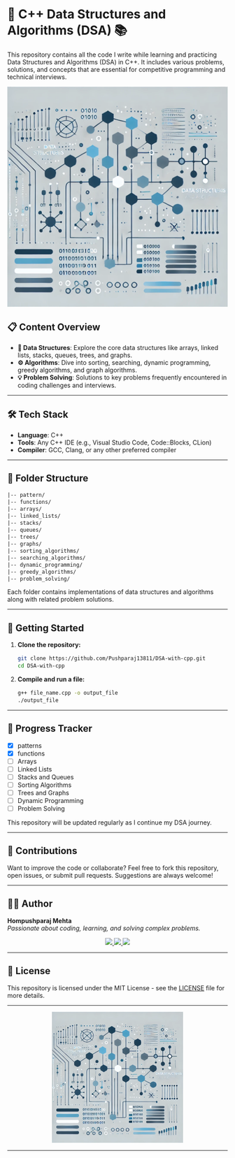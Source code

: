 # 🚀 C++ Data Structures and Algorithms (DSA) 📚

This repository contains all the code I write while learning and practicing Data Structures and Algorithms (DSA) in C++. It includes various problems, solutions, and concepts that are essential for competitive programming and technical interviews.

<p align="center">
  <img src="./public/dsa.webp" alt="DSA Banner" width="600">
</p>

## 📋 Content Overview

- **🌲 Data Structures**: Explore the core data structures like arrays, linked lists, stacks, queues, trees, and graphs.
- **⚙️ Algorithms**: Dive into sorting, searching, dynamic programming, greedy algorithms, and graph algorithms.
- **💡 Problem Solving**: Solutions to key problems frequently encountered in coding challenges and interviews.

---

## 🛠️ Tech Stack

- **Language**: C++
- **Tools**: Any C++ IDE (e.g., Visual Studio Code, Code::Blocks, CLion)
- **Compiler**: GCC, Clang, or any other preferred compiler

---

## 📂 Folder Structure

```plaintext
|-- pattern/
|-- functions/ 
|-- arrays/
|-- linked_lists/
|-- stacks/
|-- queues/
|-- trees/
|-- graphs/
|-- sorting_algorithms/
|-- searching_algorithms/
|-- dynamic_programming/
|-- greedy_algorithms/
|-- problem_solving/
```

Each folder contains implementations of data structures and algorithms along with related problem solutions.

---

## 🏁 Getting Started

1. **Clone the repository:**

   ```bash
   git clone https://github.com/Pushparaj13811/DSA-with-cpp.git
   cd DSA-with-cpp
   ```

2. **Compile and run a file:**

   ```bash
   g++ file_name.cpp -o output_file
   ./output_file
   ```

---

## 🌱 Progress Tracker

- [x] patterns
- [x] functions
- [ ] Arrays
- [ ] Linked Lists
- [ ] Stacks and Queues
- [ ] Sorting Algorithms
- [ ] Trees and Graphs
- [ ] Dynamic Programming
- [ ] Problem Solving

This repository will be updated regularly as I continue my DSA journey.

---

## 🤝 Contributions

Want to improve the code or collaborate? Feel free to fork this repository, open issues, or submit pull requests. Suggestions are always welcome!

---

## 👨‍💻 Author

**Hompushparaj Mehta**  
*Passionate about coding, learning, and solving complex problems.*

<p align="center">
  <a href="https://www.linkedin.com/in/pushparaj1381-">
    <img src="https://img.shields.io/badge/LinkedIn-Hompushparaj%20Mehta-blue?style=flat-square&logo=linkedin">
  </a>
  <a href="https://leetcode.com/u/Pushparaj1381/">
  <img src= "https://img.shields.io/badge/LeetCode-Pushparaj1381-orange?style=flat-square&logo=leetcode">
  </a>
  <a href="mailto:pushparajmehta002@gmail.com">
    <img src="https://img.shields.io/badge/Email-pushparajmehta002%40gmail.com-red?style=flat-square&logo=gmail">
  </a>
</p>

---

## 📄 License

This repository is licensed under the MIT License - see the [LICENSE](./LICENSE) file for more details.

---

<p align="center">
  <img src="./public/dsa.webp" alt="Keep Coding" width="300">
</p>

---